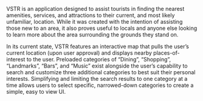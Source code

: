 VSTR is an application designed to assist tourists in finding the nearest amenities, services, and attractions to their current, and most likely unfamiliar, location. While it was created with the intention of assisting those new to an area, it also proves useful to locals and anyone else looking to learn more about the area surrounding the grounds they stand on.

In its current state, VSTR features an interactive map that pulls the user’s current location (upon user approval) and displays nearby places-of-interest to the user. Preloaded categories of “Dining”, “Shopping”, “Landmarks”, “Bars”, and “Music” exist alongside the user’s capability to search and customize three additional categories to best suit their personal interests. Simplifying and limiting the search results to one category at a time allows users to select specific, narrowed-down categories to create a simple, easy to view UI.
